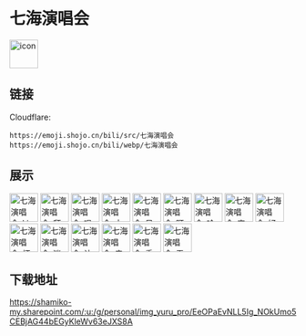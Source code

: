 # 七海演唱会
<img src="https://emoji.shojo.cn/bili/src/七海演唱会/icon.png" width="50" height="50" alt="icon">

## 链接
Cloudflare:
```
https://emoji.shojo.cn/bili/src/七海演唱会
https://emoji.shojo.cn/bili/webp/七海演唱会
```
## 展示
<img src="https://emoji.shojo.cn/bili/src/七海演唱会/七海演唱会-kira.png" width="50" height="50" alt="七海演唱会-kira">
<img src="https://emoji.shojo.cn/bili/src/七海演唱会/七海演唱会-拜托.png" width="50" height="50" alt="七海演唱会-拜托">
<img src="https://emoji.shojo.cn/bili/src/七海演唱会/七海演唱会-唱歌.png" width="50" height="50" alt="七海演唱会-唱歌">
<img src="https://emoji.shojo.cn/bili/src/七海演唱会/七海演唱会-大笑.png" width="50" height="50" alt="七海演唱会-大笑">
<img src="https://emoji.shojo.cn/bili/src/七海演唱会/七海演唱会-呆.png" width="50" height="50" alt="七海演唱会-呆">
<img src="https://emoji.shojo.cn/bili/src/七海演唱会/七海演唱会-盯.png" width="50" height="50" alt="七海演唱会-盯">
<img src="https://emoji.shojo.cn/bili/src/七海演唱会/七海演唱会-哈欠.png" width="50" height="50" alt="七海演唱会-哈欠">
<img src="https://emoji.shojo.cn/bili/src/七海演唱会/七海演唱会-害羞.png" width="50" height="50" alt="七海演唱会-害羞">
<img src="https://emoji.shojo.cn/bili/src/七海演唱会/七海演唱会-好诶.png" width="50" height="50" alt="七海演唱会-好诶">
<img src="https://emoji.shojo.cn/bili/src/七海演唱会/七海演唱会-坏笑.png" width="50" height="50" alt="七海演唱会-坏笑">
<img src="https://emoji.shojo.cn/bili/src/七海演唱会/七海演唱会-迷惑.png" width="50" height="50" alt="七海演唱会-迷惑">
<img src="https://emoji.shojo.cn/bili/src/七海演唱会/七海演唱会-认真.png" width="50" height="50" alt="七海演唱会-认真">
<img src="https://emoji.shojo.cn/bili/src/七海演唱会/七海演唱会-瘫.png" width="50" height="50" alt="七海演唱会-瘫">
<img src="https://emoji.shojo.cn/bili/src/七海演唱会/七海演唱会-委屈.png" width="50" height="50" alt="七海演唱会-委屈">
<img src="https://emoji.shojo.cn/bili/src/七海演唱会/七海演唱会-无奈.png" width="50" height="50" alt="七海演唱会-无奈">

## 下载地址

https://shamiko-my.sharepoint.com/:u:/g/personal/img_yuru_pro/EeOPaEvNLL5Ig_NOkUmo5CEBjAG44bEGyKleWv63eJXS8A
